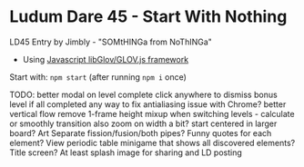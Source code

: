 Ludum Dare 45 - Start With Nothing
============================

LD45 Entry by Jimbly - "SOMtHINGa from NoThINGa"

* Using [Javascript libGlov/GLOV.js framework](https://github.com/Jimbly/glovjs)

Start with: `npm start` (after running `npm i` once)

TODO:
  better modal on level complete
    click anywhere to dismiss
  bonus level if all completed
  any way to fix antialiasing issue with Chrome?
  better vertical flow
  remove 1-frame height mixup when switching levels - calculate or smoothly transition
  also zoom on width a bit?  start centered in larger board?
  Art
    Separate fission/fusion/both pipes?
  Funny quotes for each element?
    View periodic table minigame that shows all discovered elements?
  Title screen?
    At least splash image for sharing and LD posting

